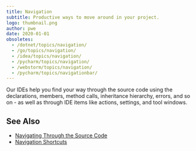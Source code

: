 ```yaml
---
title: Navigation
subtitle: Productive ways to move around in your project.
logo: thumbnail.png
author: pwe
date: 2020-01-01
obsoletes:
  - /dotnet/topics/navigation/
  - /go/topics/navigation/
  - /idea/topics/navigation/
  - /pycharm/topics/navigation/
  - /webstorm/topics/navigation/
  - /pycharm/topics/navigationbar/
---
```


Our IDEs help you find your way through the source code using the declarations, members, method calls, inheritance
hierarchy, errors, and so on - as well as through IDE items like actions, settings, and tool windows.

## See Also

- [Navigating Through the Source Code](https://www.jetbrains.com/help/idea/navigating-through-the-source-code.html)
- [Navigation Shortcuts](https://www.jetbrains.com/help/idea/navigation-in-source-code.html)
